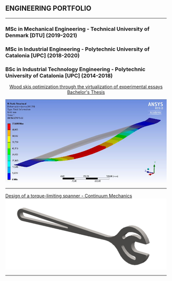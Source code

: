 ## ENGINEERING PORTFOLIO

---
### MSc in Mechanical Engineering - Technical University of Denmark [DTU] (2019-2021)

### MSc in Industrial Engineering - Polytechnic University of Catalonia [UPC] (2018-2020)

### BSc in Industrial Technology Engineering - Polytechnic University of Catalonia [UPC] (2014-2018)
<p style="text-align:center;"><a href="/projects/TFG/text.md">Wood skis optimization through the virtualization of experimental essays <br> Bachelor's Thesis</a></p>
<img src="images/TFG_cover.JPG?raw=true"/>

---
[Design of a torque-limiting spanner - Continuum Mechanics](/projects/spanner/text.md)
<img src="images/Spanner_cover.png?raw=true"/>

---

